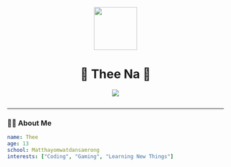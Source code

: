 <div align="center">
  <img src="https://media.giphy.com/media/M9gbBd9nbDrOTu1Mqx/giphy.gif" width="100"/>
  
  # 🌟 Thee Na 🌟
  
  <p align="center">
    <a href="https://github.com/MyTheeNa">
      <img src="https://img.shields.io/badge/MyTheeNa-%E2%9D%A4%EF%B8%8F-brightgreen?style=for-the-badge&logo=github"/>
    </a>
  </p>
</div>

<div align="center">
  <img src="https://komarev.com/ghpvc/?username=MyTheeNa&style=flat-square&color=blue" alt=""/>
</div>

---

### 🧑‍💻 About Me

```yaml
name: Thee
age: 13
school: Matthayomwatdansamrong
interests: ["Coding", "Gaming", "Learning New Things"]
